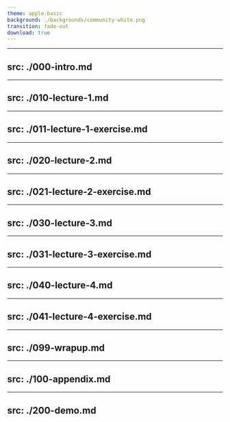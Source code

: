 ```yaml
---
theme: apple-basic
background: ./backgrounds/community-white.png
transition: fade-out
download: true
---
```

---
src: ./000-intro.md
---
---
src: ./010-lecture-1.md
---
---
src: ./011-lecture-1-exercise.md
---
---
src: ./020-lecture-2.md
---
---
src: ./021-lecture-2-exercise.md
---
---
src: ./030-lecture-3.md
---
---
src: ./031-lecture-3-exercise.md
---
---
src: ./040-lecture-4.md
---
---
src: ./041-lecture-4-exercise.md
---
---
src: ./099-wrapup.md
---
---
src: ./100-appendix.md
---
---
src: ./200-demo.md
---
